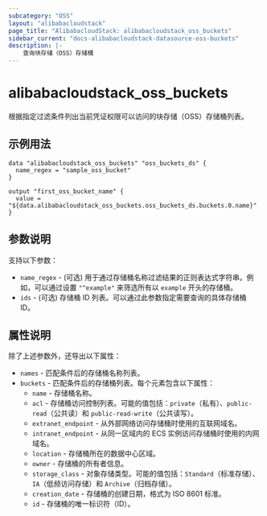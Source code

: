 ```yaml
---
subcategory: "OSS"
layout: "alibabacloudstack"
page_title: "AlibabacloudStack: alibabacloudstack_oss_buckets"
sidebar_current: "docs-alibabacloudstack-datasource-oss-buckets"
description: |-
    查询块存储（OSS）存储桶
---
```


# alibabacloudstack_oss_buckets

根据指定过滤条件列出当前凭证权限可以访问的块存储（OSS）存储桶列表。

## 示例用法

```
data "alibabacloudstack_oss_buckets" "oss_buckets_ds" {
  name_regex = "sample_oss_bucket"
}

output "first_oss_bucket_name" {
  value = "${data.alibabacloudstack_oss_buckets.oss_buckets_ds.buckets.0.name}"
}
```

## 参数说明

支持以下参数：

* `name_regex` - (可选) 用于通过存储桶名称过滤结果的正则表达式字符串。例如，可以通过设置 `"^example"` 来筛选所有以 `example` 开头的存储桶。
* `ids` - (可选) 存储桶 ID 列表。可以通过此参数指定需要查询的具体存储桶 ID。

## 属性说明

除了上述参数外，还导出以下属性：

* `names` - 匹配条件后的存储桶名称列表。
* `buckets` - 匹配条件后的存储桶列表。每个元素包含以下属性：
  * `name` - 存储桶名称。
  * `acl` - 存储桶访问控制列表。可能的值包括：`private`（私有）、`public-read`（公共读）和 `public-read-write`（公共读写）。
  * `extranet_endpoint` - 从外部网络访问存储桶时使用的互联网域名。
  * `intranet_endpoint` - 从同一区域内的 ECS 实例访问存储桶时使用的内网域名。
  * `location` - 存储桶所在的数据中心区域。
  * `owner` - 存储桶的所有者信息。
  * `storage_class` - 对象存储类型。可能的值包括：`Standard`（标准存储）、`IA`（低频访问存储）和 `Archive`（归档存储）。
  * `creation_date` - 存储桶的创建日期，格式为 ISO 8601 标准。
  * `id` - 存储桶的唯一标识符（ID）。